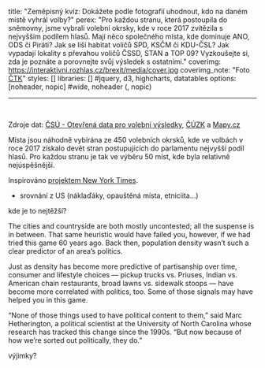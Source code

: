 title: "Zeměpisný kvíz: Dokážete podle fotografií uhodnout, kdo na daném místě vyhrál volby?"
perex: "Pro každou stranu, která postoupila do sněmovny, jsme vybrali volební okrsky, kde v roce 2017 zvítězila s nejvyšším podílem hlasů. Mají něco společného místa, kde dominuje ANO, ODS či Piráti? Jak se liší habitat voličů SPD, KSČM či KDU-ČSL? Jak vypadají lokality s převahou voličů ČSSD, STAN a TOP 09? Vyzkoušejte si, zda je poznáte a porovnejte svůj výsledek s ostatními."
coverimg: https://interaktivni.rozhlas.cz/brexit/media/cover.jpg
coverimg_note: "Foto <a href='https://ctk.cz'>ČTK</a>"
styles: []
libraries: [] #jquery, d3, highcharts, datatables
options: [noheader, nopic] #wide, noheader (, nopic)

---

<wide>
<div id="app"></div>
</wide>
<br>

Zdroje dat: [ČSÚ - Otevřená data pro volební výsledky](https://volby.cz/opendata/opendata.htm), [ČÚZK](https://vdp.cuzk.cz/) a [Mapy.cz](https://api.mapy.cz/)

Místa jsou náhodně vybírána ze 450 volebních okrsků, kde ve volbách v roce 2017 získalo devět stran postupujících do parlamentu nejvyšší podíl hlasů. Pro každou stranu je tak ve výběru 50 míst, kde byla relativně nejúspěšnější.

Inspirováno [projektem New York Times](https://www.nytimes.com/interactive/2021/upshot/trump-biden-geography-quiz.html).

- srovnání z US (náklaďáky, opauštěná místa, etniciita...)

kde je to nejtěžší?

The cities and countryside are both mostly uncontested; all the suspense is in between. That same heuristic would have failed you, however, if we had tried this game 60 years ago. Back then, population density wasn’t such a clear predictor of an area’s politics.

Just as density has become more predictive of partisanship over time, consumer and lifestyle choices — pickup trucks vs. Priuses, Indian vs. American chain restaurants, broad lawns vs. sidewalk stoops — have become more correlated with politics, too. Some of those signals may have helped you in this game.

“None of those things used to have political content to them,” said Marc Hetherington, a political scientist at the University of North Carolina whose research has tracked this change since the 1990s. “But now because of how we’re sorted out politically, they do.”

výjimky?
